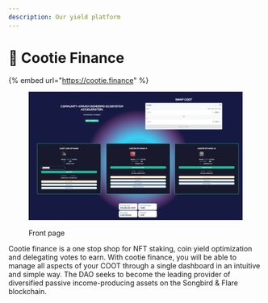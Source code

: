 ```yaml
---
description: Our yield platform
---
```


# 💸 Cootie Finance

{% embed url="https://cootie.finance" %}

<figure><img src="../.gitbook/assets/grfgb.PNG" alt=""><figcaption><p>Front page</p></figcaption></figure>

Cootie finance is a one stop shop for NFT staking, coin yield optimization and delegating votes to earn. With cootie finance, you will be able to manage all aspects of your COOT through a single dashboard in an intuitive and simple way. The DAO seeks to become the leading provider of diversified passive income-producing assets on the Songbird & Flare blockchain.
